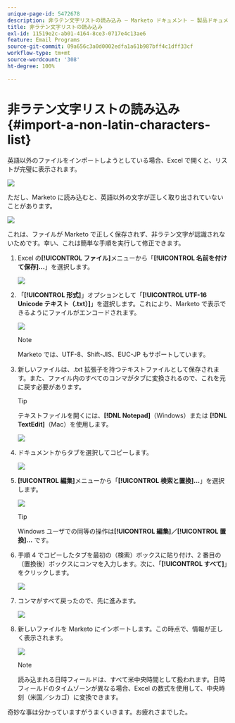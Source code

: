 ```yaml
---
unique-page-id: 5472678
description: 非ラテン文字リストの読み込み — Marketo ドキュメント — 製品ドキュメント
title: 非ラテン文字リストの読み込み
exl-id: 11519e2c-ab01-4164-8ce3-0717e4c13ae6
feature: Email Programs
source-git-commit: 09a656c3a0d0002edfa1a61b987bff4c1dff33cf
workflow-type: tm+mt
source-wordcount: '308'
ht-degree: 100%

---
```


# 非ラテン文字リストの読み込み {#import-a-non-latin-characters-list}

英語以外のファイルをインポートしようとしている場合、Excel で開くと、リストが完璧に表示されます。

![](assets/image2015-2-10-9-3a34-3a57.png)

ただし、Marketo に読み込むと、英語以外の文字が正しく取り出されていないことがあります。

![](assets/image2015-2-10-9-3a35-3a49.png)

これは、ファイルが Marketo で正しく保存されず、非ラテン文字が認識されないためです。幸い、これは簡単な手順を実行して修正できます。

1. Excel の&#x200B;**[!UICONTROL ファイル]**&#x200B;メニューから「**[!UICONTROL 名前を付けて保存]...**」を選択します。

   ![](assets/image2015-2-10-9-3a46-3a44.png)

1. 「**[!UICONTROL 形式]**」オプションとして「**[!UICONTROL UTF-16 Unicode テキスト（.txt）]**」を選択します。これにより、Marketo で表示できるようにファイルがエンコードされます。

   ![](assets/image2015-2-10-9-3a48-3a7.png)

   >[!NOTE]
   >
   >Marketo では、UTF-8、Shift-JIS、EUC-JP もサポートしています。

1. 新しいファイルは、.txt 拡張子を持つテキストファイルとして保存されます。また、ファイル内のすべてのコンマがタブに変換されるので、これを元に戻す必要があります。

   >[!TIP]
   >
   >テキストファイルを開くには、**[!DNL Notepad]**（Windows）または **[!DNL TextEdit]**（Mac）を使用します。

   ![](assets/image2015-2-10-9-3a51-3a41.png)

1. ドキュメントからタブを選択してコピーします。

   ![](assets/image2015-2-10-9-3a55-3a53.png)

1. **[!UICONTROL 編集]**&#x200B;メニューから「**[!UICONTROL 検索と置換]…**」を選択します。

   ![](assets/image2015-2-10-9-3a59-3a8.png)

   >[!TIP]
   >
   >Windows ユーザでの同等の操作は&#x200B;**[!UICONTROL 編集]／[!UICONTROL 置換]…** です。

1. 手順 4 でコピーしたタブを最初の（検索）ボックスに貼り付け、2 番目の（置換後）ボックスにコンマを入力します。次に、「**[!UICONTROL すべて]**」をクリックします。

   ![](assets/image2015-2-10-10-3a8-3a53.png)

1. コンマがすべて戻ったので、先に進みます。

   ![](assets/image2015-2-10-10-3a14-3a45.png)

1. 新しいファイルを Marketo にインポートします。この時点で、情報が正しく表示されます。

   ![](assets/image2015-2-10-10-3a16-3a9.png)

   >[!NOTE]
   >
   >読み込まれる日時フィールドは、すべて米中央時間として扱われます。日時フィールドのタイムゾーンが異なる場合、Excel の数式を使用して、中央時刻（米国／シカゴ）に変換できます。

奇妙な事は分かっていますがうまくいきます。お疲れさまでした。
